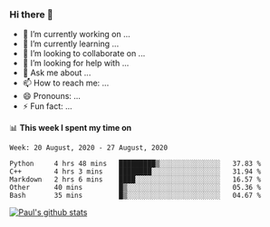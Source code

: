### Hi there 👋

- 🔭 I’m currently working on ...
- 🌱 I’m currently learning ...
- 👯 I’m looking to collaborate on ...
- 🤔 I’m looking for help with ...
- 💬 Ask me about ...
- 📫 How to reach me: ...
- 😄 Pronouns: ...
- ⚡ Fun fact: ...

📊 **This week I spent my time on**
<!--START_SECTION:waka-->
```text
Week: 20 August, 2020 - 27 August, 2020

Python     4 hrs 48 mins   █████████▒░░░░░░░░░░░░░░░   37.83 % 
C++        4 hrs 3 mins    ████████░░░░░░░░░░░░░░░░░   31.94 % 
Markdown   2 hrs 6 mins    ████░░░░░░░░░░░░░░░░░░░░░   16.57 % 
Other      40 mins         █▒░░░░░░░░░░░░░░░░░░░░░░░   05.36 % 
Bash       35 mins         █▒░░░░░░░░░░░░░░░░░░░░░░░   04.67 % 
```
<!--END_SECTION:waka-->


[![Paul's github stats](https://github-readme-stats.vercel.app/api?username=mickeyouyou&theme=dracula&show_icons=true)](https://github.com/anuraghazra/github-readme-stats)
